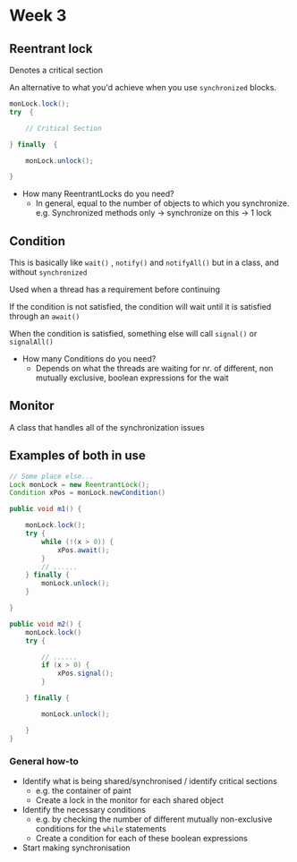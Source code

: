 # Week 3

## Reentrant lock

Denotes a critical section

An alternative to what you'd achieve when you use `synchronized` blocks.

~~~ java
monLock.lock(); 
try  {

    // Critical Section 

} finally  {

    monLock.unlock();

}
~~~

* How many ReentrantLocks do you need?
    * In general, equal to the number of objects to which you synchronize.
                e.g. Synchronized methods only -> synchronize on this -> 1 lock


## Condition

This is basically like `wait()` , `notify()` and `notifyAll()` but in a class, and without `synchronized`

Used when a thread has a requirement before continuing

If the condition is not satisfied, the condition will wait until it is satisfied through an `await()`

When the condition is satisfied, something else will call `signal()` or `signalAll()`

* How many Conditions do you need?
  * Depends on what the threads are waiting for nr. of different, non mutually exclusive, boolean expressions for the wait


## Monitor

A class that handles all of the synchronization issues

<!-- TODO what exactly does this do -->

## Examples of both in use

~~~ java
// Some place else...
Lock monLock = new ReentrantLock();
Condition xPos = monLock.newCondition()

public void m1() {

    monLock.lock();
    try {
        while (!(x > 0)) {
            xPos.await();
        }
        // ......
    } finally {
        monLock.unlock();
    }

}

public void m2() {
    monLock.lock()
    try {

        // ...... 
        if (x > 0) {
            xPos.signal();
        }

    } finally {

        monLock.unlock();

    }
}

~~~

### General how-to
- Identify what is being shared/synchronised / identify critical sections
  - e.g. the container of paint
  - Create a lock in the monitor for each shared object
- Identify the necessary conditions
  - e.g. by checking the number of different mutually non-exclusive conditions for the `while` statements
  - Create a condition for each of these boolean expressions
- Start making synchronisation